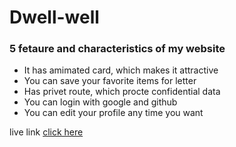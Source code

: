 <h1>Dwell-well</h1>
<h3>5 fetaure and characteristics of  my website  </h3>
<ul>
  <li>It  has amimated card, which makes it attractive</li>
  <li>You can save your favorite items for letter</li>
  <li> Has privet route, which procte confidential data</li>
  <li> You  can login with google and github</li>
  <li>You can edit your profile any time you want</li>
</ul>
<p>live link <a href="https://b9-a9-9ccf9.web.app/"> click here</a> </p>
